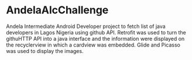 # AndelaAlcChallenge
Andela Intermediate Android Developer project to fetch list of java developers in Lagos Nigeria using github API.
Retrofit was used to turn the githuHTTP API into a java interface and the information were displayed on the recyclerview
in which a cardview was embedded.
Glide and Picasso was used to display the images.
